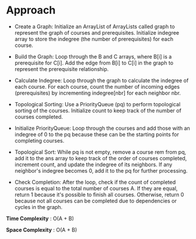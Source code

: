 # Approach

- Create a Graph: Initialize an ArrayList of ArrayLists called graph to represent the graph of courses and prerequisites. Initialize indegree array to store the indegree (the number of prerequisites) for each course.

- Build the Graph: Loop through the B and C arrays, where B[i] is a prerequisite for C[i]. Add the edge from B[i] to C[i] in the graph to represent the prerequisite relationship.

- Calculate Indegree: Loop through the graph to calculate the indegree of each course. For each course, count the number of incoming edges (prerequisites) by incrementing indegree[nbr] for each neighbor nbr.

- Topological Sorting: Use a PriorityQueue (pq) to perform topological sorting of the courses. Initialize count to keep track of the number of courses completed.

- Initialize PriorityQueue: Loop through the courses and add those with an indegree of 0 to the pq because these can be the starting points for completing courses.

- Topological Sort: While pq is not empty, remove a course rem from pq, add it to the ans array to keep track of the order of courses completed, increment count, and update the indegree of its neighbors. If any neighbor's indegree becomes 0, add it to the pq for further processing.

- Check Completion: After the loop, check if the count of completed courses is equal to the total number of courses A. If they are equal, return 1 because it's possible to finish all courses. Otherwise, return 0 because not all courses can be completed due to dependencies or cycles in the graph.

**Time Complexity** : O(A + B)

**Space Complexity** : O(A + B)